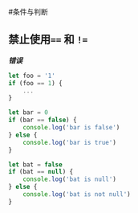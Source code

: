 #条件与判断

## 禁止使用`==` 和 `!=`

***错误***

```javascript
let foo = '1'
if (foo == 1) {
    ...
}

let bar = 0
if (bar == false) {
    console.log('bar is false')
} else {
    console.log('bar is true')
}

let bat = false
if (bat == null) {
    console.log('bat is null')
} else {
    console.log('bat is not null')
}

```